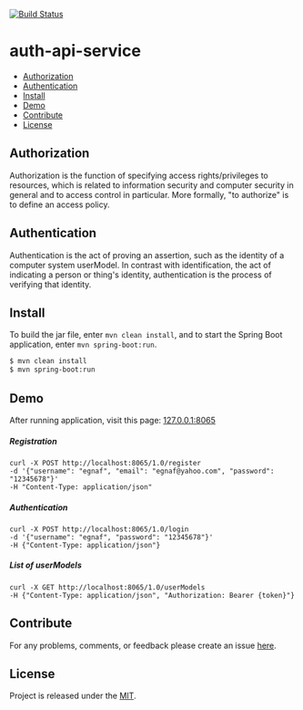 [![Build Status](https://travis-ci.org/egnaf/auth-api-service.svg)](https://travis-ci.org/egnaf/auth-api-service)

# auth-api-service

- [Authorization](#Authorization)
- [Authentication](#Authentication)
- [Install](#Install)
- [Demo](#Demo)
- [Contribute](#Contribute)
- [License](#License)

## Authorization
Authorization is the function of specifying access rights/privileges to resources, which is related to information
security and computer security in general and to access control in particular. More formally, "to authorize" is
to define an access policy.

## Authentication
Authentication is the act of proving an assertion, such as the identity of a computer system userModel.
In contrast with identification, the act of indicating a person or thing's identity, authentication is 
the process of verifying that identity.

## Install
To build the jar file, enter ``mvn clean install``, and to start the Spring Boot application, 
enter ``mvn spring-boot:run``.

```bash
$ mvn clean install
$ mvn spring-boot:run
```

## Demo
After running application, visit this page: [127.0.0.1:8065](http://127.0.0.1:8065)
##### Registration
```text
curl -X POST http://localhost:8065/1.0/register
-d '{"username": "egnaf", "email": "egnaf@yahoo.com", "password": "12345678"}' 
-H "Content-Type: application/json"
```

##### Authentication
```text
curl -X POST http://localhost:8065/1.0/login
-d '{"username": "egnaf", "password": "12345678"}' 
-H {"Content-Type: application/json"}
```

##### List of userModels
```text
curl -X GET http://localhost:8065/1.0/userModels
-H {"Content-Type: application/json", "Authorization: Bearer {token}"}
```

## Contribute
For any problems, comments, or feedback please create an issue 
[here](https://github.com/egnaf/spring-boot-auth-jwt/issues).
<br>

## License
Project is released under the [MIT](https://en.wikipedia.org/wiki/MIT_License).
